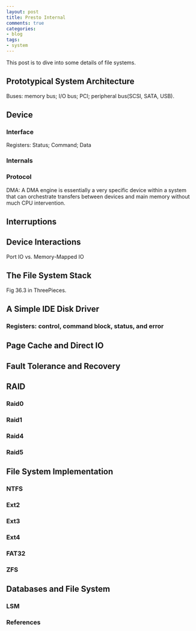 ```yaml
---
layout: post
title: Presto Internal
comments: true
categories:
- blog
tags:
- system
---
```


This post is to dive into some details of file systems.

## Prototypical System Architecture
Buses: memory bus; I/O bus; PCI; peripheral bus(SCSI, SATA, USB).

## Device
### Interface
Registers: Status; Command; Data
### Internals
### Protocol
DMA: A DMA engine is essentially a very specific device within a system that can orchestrate transfers between devices and main memory without much CPU intervention.

## Interruptions

## Device Interactions
Port IO vs. Memory-Mapped IO

## The File System Stack
Fig 36.3 in ThreePieces.

## A Simple IDE Disk Driver
### Registers: control, command block, status, and error

## Page Cache and Direct IO

## Fault Tolerance and Recovery

## RAID
### Raid0
### Raid1
### Raid4
### Raid5

## File System Implementation

### NTFS

### Ext2

### Ext3
 
### Ext4

### FAT32

### ZFS

## Databases and File System
### LSM

### References
[1]:https://medium.com/@ifesdjeen/on-disk-io-part-1-flavours-of-io-8e1ace1de017